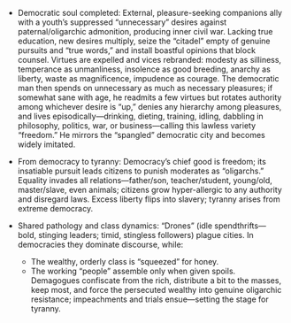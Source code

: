 - Democratic soul completed: External, pleasure-seeking companions ally with a youth’s suppressed “unnecessary” desires against paternal/oligarchic admonition, producing inner civil war. Lacking true education, new desires multiply, seize the “citadel” empty of genuine pursuits and “true words,” and install boastful opinions that block counsel. Virtues are expelled and vices rebranded: modesty as silliness, temperance as unmanliness, insolence as good breeding, anarchy as liberty, waste as magnificence, impudence as courage. The democratic man then spends on unnecessary as much as necessary pleasures; if somewhat sane with age, he readmits a few virtues but rotates authority among whichever desire is “up,” denies any hierarchy among pleasures, and lives episodically—drinking, dieting, training, idling, dabbling in philosophy, politics, war, or business—calling this lawless variety “freedom.” He mirrors the “spangled” democratic city and becomes widely imitated.

- From democracy to tyranny: Democracy’s chief good is freedom; its insatiable pursuit leads citizens to punish moderates as “oligarchs.” Equality invades all relations—father/son, teacher/student, young/old, master/slave, even animals; citizens grow hyper-allergic to any authority and disregard laws. Excess liberty flips into slavery; tyranny arises from extreme democracy.

- Shared pathology and class dynamics: “Drones” (idle spendthrifts—bold, stinging leaders; timid, stingless followers) plague cities. In democracies they dominate discourse, while:
  - The wealthy, orderly class is “squeezed” for honey.
  - The working “people” assemble only when given spoils.
  Demagogues confiscate from the rich, distribute a bit to the masses, keep most, and force the persecuted wealthy into genuine oligarchic resistance; impeachments and trials ensue—setting the stage for tyranny.